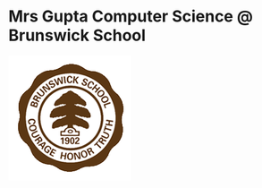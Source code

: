 # Mrs Gupta Computer Science @ Brunswick School 
![wick](Brunswick_Logo.png)

<canvas id="RotatingEllipse/RotatingEllipse" data-processing-sources="RotatingEllipse/RotatingEllipse.pde">
				</canvas>

